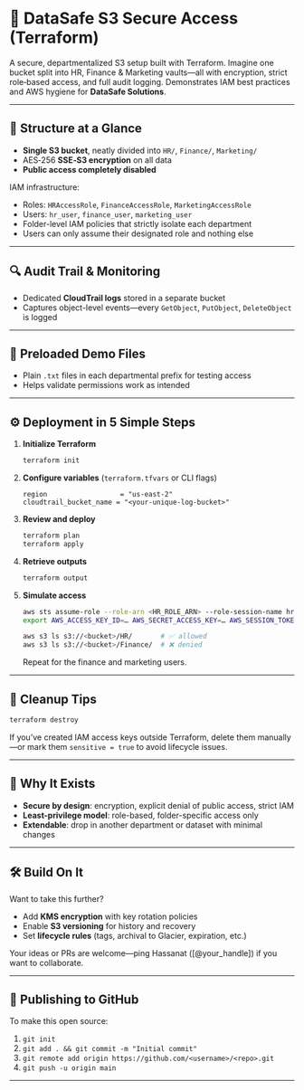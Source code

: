 # 🚀 DataSafe S3 Secure Access (Terraform)

A secure, departmentalized S3 setup built with Terraform. Imagine one bucket split into HR, Finance & Marketing vaults—all with encryption, strict role‑based access, and full audit logging. Demonstrates IAM best practices and AWS hygiene for **DataSafe Solutions**.

---

## 🧱 Structure at a Glance

* **Single S3 bucket**, neatly divided into `HR/`, `Finance/`, `Marketing/`
* AES‑256 **SSE‑S3 encryption** on all data
* **Public access completely disabled**

IAM infrastructure:

* Roles: `HRAccessRole`, `FinanceAccessRole`, `MarketingAccessRole`
* Users: `hr_user`, `finance_user`, `marketing_user`
* Folder-level IAM policies that strictly isolate each department
* Users can only assume their designated role and nothing else

---

## 🔍 Audit Trail & Monitoring

* Dedicated **CloudTrail logs** stored in a separate bucket
* Captures object-level events—every `GetObject`, `PutObject`, `DeleteObject` is logged

---

## 🧪 Preloaded Demo Files

* Plain `.txt` files in each departmental prefix for testing access
* Helps validate permissions work as intended

---

## ⚙️ Deployment in 5 Simple Steps

1. **Initialize Terraform**

   ```bash
   terraform init
   ```

2. **Configure variables** (`terraform.tfvars` or CLI flags)

   ```hcl
   region                  = "us-east-2"
   cloudtrail_bucket_name = "<your-unique-log-bucket>"
   ```

3. **Review and deploy**

   ```bash
   terraform plan
   terraform apply
   ```

4. **Retrieve outputs**

   ```bash
   terraform output
   ```

5. **Simulate access**

   ```bash
   aws sts assume-role --role-arn <HR_ROLE_ARN> --role-session-name hr_test
   export AWS_ACCESS_KEY_ID=… AWS_SECRET_ACCESS_KEY=… AWS_SESSION_TOKEN=…

   aws s3 ls s3://<bucket>/HR/       # ✅ allowed
   aws s3 ls s3://<bucket>/Finance/  # ❌ denied
   ```

   Repeat for the finance and marketing users.

---

## 🧼 Cleanup Tips

```bash
terraform destroy
```

If you’ve created IAM access keys outside Terraform, delete them manually—or mark them `sensitive = true` to avoid lifecycle issues.

---

## 🌟 Why It Exists

* **Secure by design**: encryption, explicit denial of public access, strict IAM
* **Least-privilege model**: role-based, folder-specific access only
* **Extendable**: drop in another department or dataset with minimal changes

---

## 🛠️ Build On It

Want to take this further?

* Add **KMS encryption** with key rotation policies
* Enable **S3 versioning** for history and recovery
* Set **lifecycle rules** (tags, archival to Glacier, expiration, etc.)

Your ideas or PRs are welcome—ping Hassanat (\[@your\_handle]) if you want to collaborate.

---

## 📂 Publishing to GitHub

To make this open source:

1. `git init`
2. `git add . && git commit -m "Initial commit"`
3. `git remote add origin https://github.com/<username>/<repo>.git`
4. `git push -u origin main`

---
